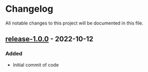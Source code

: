 # Changelog

All notable changes to this project will be documented in this file.

## [release-1.0.0](https://github.com/SWastling/balloonmodel/tree/release-1.0.0) - 2022-10-12

### Added

- Initial commit of code 